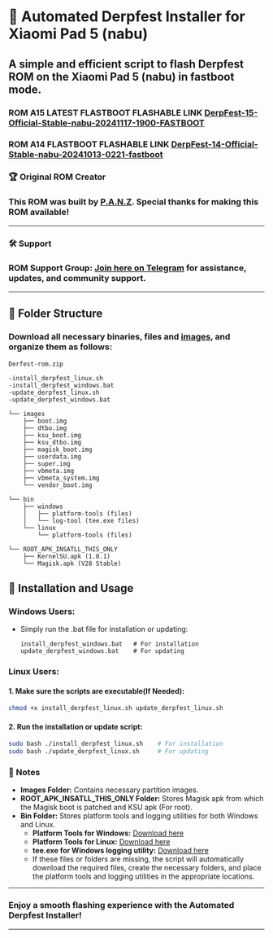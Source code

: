 # 🚀 Automated Derpfest Installer for Xiaomi Pad 5 (nabu)

## A simple and efficient script to flash Derpfest ROM on the Xiaomi Pad 5 (nabu) in fastboot mode.
### ROM A15 LATEST FLASTBOOT FLASHABLE LINK [DerpFest-15-Official-Stable-nabu-20241117-1900-FASTBOOT](https://1drv.ms/u/s!ArrRdTwOqQPll40xqgqDj2-ZyJmuqw?e=pWesCv)
### ROM A14 FLASTBOOT FLASHABLE LINK [DerpFest-14-Official-Stable-nabu-20241013-0221-fastboot](https://1drv.ms/u/s!ArrRdTwOqQPll4EqH9ISU1xpc2n1nA)
### 🏆 Original ROM Creator
### This ROM was built by [P.A.N.Z](https://github.com/ppanzenboeck). Special thanks for making this ROM available!
---
### 🛠 Support
### **ROM Support Group**: [Join here on Telegram](https://t.me/+x29bHVZKa9ZhZjBk) for assistance, updates, and community support.
---

## 📂 Folder Structure
### Download all necessary binaries, files and [images](https://github.com/ArKT-7/automated-nabu-derpfest-installer/releases/tag/derpfest-november), and organize them as follows:

```plaintext
Derfest-rom.zip

-install_derpfest_linux.sh
-install_derpfest_windows.bat
-update_derpfest_linux.sh
-update_derpfest_windows.bat

└── images
    ├── boot.img
    ├── dtbo.img
    ├── ksu_boot.img
    ├── ksu_dtbo.img
    ├── magisk_boot.img
    ├── userdata.img
    ├── super.img
    ├── vbmeta.img
    ├── vbmeta_system.img
    └── vendor_boot.img

└── bin
    ├── windows
    │   ├── platform-tools (files)
    │   └── log-tool (tee.exe files)
    └── linux
        └── platform-tools (files)

└── ROOT_APK_INSATLL_THIS_ONLY
    ├── KernelSU.apk (1.0.1)
    └── Magisk.apk (V28 Stable)
```

## 🔧 Installation and Usage

### Windows Users:
- Simply run the .bat file for installation or updating:
  ```plaintext
  install_derpfest_windows.bat   # For installation
  update_derpfest_windows.bat    # For updating
  ```
  
### Linux Users:
#### 1. Make sure the scripts are executable(If Needed):
   ```bash
   chmod +x install_derpfest_linux.sh update_derpfest_linux.sh
   ```
   
#### 2. Run the installation or update script:
   ```bash
   sudo bash ./install_derpfest_linux.sh    # For installation
   sudo bash ./update_derpfest_linux.sh     # For updating
   ```

### 📜 Notes
- **Images Folder:** Contains necessary partition images.
- **ROOT_APK_INSATLL_THIS_ONLY Folder:** Stores Magisk apk from which the Magisk boot is patched and KSU apk (For root).
- **Bin Folder:** Stores platform tools and logging utilities for both Windows and Linux.
  - **Platform Tools for Windows:** [Download here](https://developer.android.com/studio/releases/platform-tools)  
  - **Platform Tools for Linux:** [Download here](https://developer.android.com/studio/releases/platform-tools)  
  - **tee.exe for Windows logging utility:** [Download here](https://github.com/dEajL3kA/tee-win32)
  - If these files or folders are missing, the script will automatically download the required files, create the necessary folders, and place the platform tools and logging utilities in the appropriate locations.


---
### Enjoy a smooth flashing experience with the **Automated Derpfest Installer**!
---

